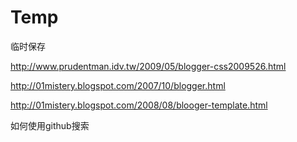 # Temp
临时保存

http://www.prudentman.idv.tw/2009/05/blogger-css2009526.html

http://01mistery.blogspot.com/2007/10/blogger.html

http://01mistery.blogspot.com/2008/08/blooger-template.html

如何使用github搜索
